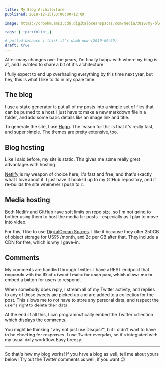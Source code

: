 ```yaml
---
title: My Blog Architecture
published: 2018-12-15T20:00:00+12:00

image: https://crookm.ams3.cdn.digitaloceanspaces.com/media/2018/my-blog-architecture--6c564a6e-7d71-4b60-98e9-905b3ca87330.jpg

tags: [ "portfolio",]

# pulled because i think it's dumb now (2019-06-29)
draft: true
---
```


After many changes over the years, I'm finally happy with where my blog is at, and I wanted to share a bit of it's architecture.

I fully expect to end up overhauling everything by this time next year, but hey, this is what I like to do in my spare time.

## The blog
I use a static generator to put all of my posts into a simple set of files that can be pushed to a host. I just have to make a new markdown file in a folder, and add some basic details like an image link and title.

To generate the site, I use [Hugo](https://gohugo.io/). The reason for this is that it's really fast, and super simple. The themes are pretty extensive, too.

## Blog hosting
Like I said before, my site is static. This gives me some really great advantages with hosting.

[Netlify](https://netlify.com/) is my weapon of choice here, it's fast and free, and that's exactly what I love about it. I just have it hooked up to my GitHub repository, and it re-builds the site whenever I push to it.

## Media hosting
Both Netlify and GitHub have soft limits on repo size, so I'm not going to bother using them to host the media for posts - especially as I plan to move into video.

For this, I like to use [DigitalOcean Spaces](https://m.do.co/c/f8ffd8a5f356). I like it because they offer 250GB of object storage for US$5 /month, and 2c per GB after that. They include a CDN for free, which is why I gave-in.

## Comments
My comments are handled through Twitter. I have a REST endpoint that responds with the ID of a tweet I make for each post, which allows me to embed a button for users to respond.

When somebody does reply, I stream all of my Twitter activity, and replies to any of these tweets are picked up and are added to a collection for the post. This allows me to not have to store any personal data, and respect the user's right to delete their data.

At the end of all this, I can programmatically embed the Twitter collection which displays the comments.

You might be thinking "why not just use Disqus?", but I didn't want to have to be checking for responses. I use Twitter everyday, so it's integrated with my usual daily workflow. Easy breezy.

---

So that's how my blog works! If you have a blog as well, tell me about yours below! Try out the Twitter comments as well, if you want 😉
